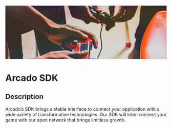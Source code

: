 ![Logo](./docs/assets/sdk_banner.jpg)

# Arcado SDK


## Description
Arcado’s SDK brings a stable interface to connect your application with a wide variety of transformative technologies. Our SDK will inter-connect your game with our open network that brings limitless growth.
